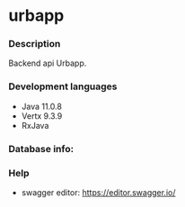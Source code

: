 # urbapp
### Description
Backend api Urbapp.

### Development languages
- Java 11.0.8
- Vertx 9.3.9
- RxJava

### Database info:

### Help
- swagger editor: https://editor.swagger.io/

